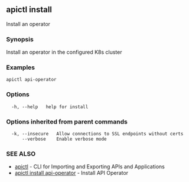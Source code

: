 ## apictl install

Install an operator

### Synopsis

Install an operator in the configured K8s cluster

### Examples

```
apictl api-operator
```

### Options

```
  -h, --help   help for install
```

### Options inherited from parent commands

```
  -k, --insecure   Allow connections to SSL endpoints without certs
      --verbose    Enable verbose mode
```

### SEE ALSO

* [apictl](apictl.md)	 - CLI for Importing and Exporting APIs and Applications
* [apictl install api-operator](apictl_install_api-operator.md)	 - Install API Operator


